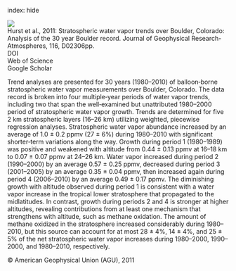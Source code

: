 index: hide

<div class="Citation">
    <div class="Citation-thumb CitationThumb-linked"  data-href="https://doi.org/10.1029/2010jd015065">
      <img src="https://static.claimspace.cloud/climate-study-static/refs/thumbs/8/Hurst_et_al_2011-thumb.png" />
    </div>

  <div class="Citation-body">
    <div class="Citation-text">Hurst et al., 2011: Stratospheric water vapor trends over Boulder, Colorado: Analysis of the 30 year Boulder record. <span class="Article-journal">Journal of Geophysical Research-Atmospheres, </span><span class="Article-volume">116, </span>D02306pp.</div>
    <div class="Citation-links">
      <div class="CitationLink" data-href="https://doi.org/10.1029/2010jd015065">
        <div class="CitationLink-icon CitationLink-Doi"></div>
        <div class="CitationLink-text">DOI</div>
      </div>
      <div class="CitationLink" data-href="http://cel.webofknowledge.com/InboundService.do?customersID=atyponcel&smartRedirect=yes&mode=FullRecord&IsProductCode=Yes&product=CEL&Init=Yes&Func=Frame&action=retrieve&SrcApp=literatum&SrcAuth=atyponcel&SID=7CNc3cIRaBKjGbSujFM&UT=WOS:000286757000004">
        <div class="CitationLink-icon CitationLink-Isi"></div>
        <div class="CitationLink-text">Web of Science</div>
      </div>
      <div class="CitationLink" data-href="https://scholar.google.com/scholar?q=10.1029/2010jd015065">
        <div class="CitationLink-icon CitationLink-Scholar"></div>
        <div class="CitationLink-text">Google Scholar</div>
      </div>
    </div>
  </div>
</div>

Trend analyses are presented for 30 years (1980–2010) of balloon‐borne stratospheric water vapor measurements over Boulder, Colorado. The data record is broken into four multiple‐year periods of water vapor trends, including two that span the well‐examined but unattributed 1980–2000 period of stratospheric water vapor growth. Trends are determined for five 2 km stratospheric layers (16–26 km) utilizing weighted, piecewise regression analyses. Stratospheric water vapor abundance increased by an average of 1.0 ± 0.2 ppmv (27 ± 6%) during 1980–2010 with significant shorter‐term variations along the way. Growth during period 1 (1980–1989) was positive and weakened with altitude from 0.44 ± 0.13 ppmv at 16–18 km to 0.07 ± 0.07 ppmv at 24–26 km. Water vapor increased during period 2 (1990–2000) by an average 0.57 ± 0.25 ppmv, decreased during period 3 (2001–2005) by an average 0.35 ± 0.04 ppmv, then increased again during period 4 (2006–2010) by an average 0.49 ± 0.17 ppmv. The diminishing growth with altitude observed during period 1 is consistent with a water vapor increase in the tropical lower stratosphere that propagated to the midlatitudes. In contrast, growth during periods 2 and 4 is stronger at higher altitudes, revealing contributions from at least one mechanism that strengthens with altitude, such as methane oxidation. The amount of methane oxidized in the stratosphere increased considerably during 1980–2010, but this source can account for at most 28 ± 4%, 14 ± 4%, and 25 ± 5% of the net stratospheric water vapor increases during 1980–2000, 1990–2000, and 1980–2010, respectively.

<div class="Citation-copy">
&copy; American Geophysical Union (AGU), 2011
</div>